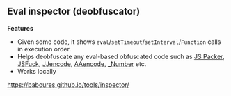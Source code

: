 ## Eval inspector (deobfuscator)

**Features**
- Given some code, it shows ```eval```/```setTimeout```/```setInterval```/```Function``` calls in execution order.
- Helps deobfuscate any eval-based obfuscated code such as [JS Packer](http://dean.edwards.name/packer/), [JSFuck](http://www.jsfuck.com/), [JJencode](https://utf-8.jp/public/jjencode.html), [AAencode](https://utf-8.jp/public/aaencode.html), [_Number](https://jsfiddle.net/ps5anL99/embedded/result,js,html,css/) etc. 
- Works locally

https://baboures.github.io/tools/inspector/
